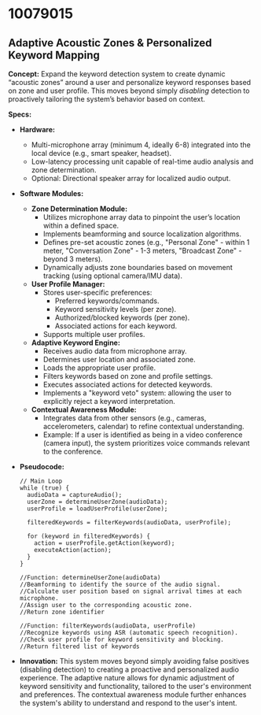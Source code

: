 # 10079015

## Adaptive Acoustic Zones & Personalized Keyword Mapping

**Concept:** Expand the keyword detection system to create dynamic “acoustic zones” around a user and personalize keyword responses based on zone and user profile. This moves beyond simply *disabling* detection to proactively tailoring the system’s behavior based on context.

**Specs:**

*   **Hardware:**
    *   Multi-microphone array (minimum 4, ideally 6-8) integrated into the local device (e.g., smart speaker, headset).
    *   Low-latency processing unit capable of real-time audio analysis and zone determination.
    *   Optional:  Directional speaker array for localized audio output.

*   **Software Modules:**
    *   **Zone Determination Module:**
        *   Utilizes microphone array data to pinpoint the user’s location within a defined space.
        *   Implements beamforming and source localization algorithms.
        *   Defines pre-set acoustic zones (e.g., "Personal Zone" - within 1 meter, "Conversation Zone" - 1-3 meters, "Broadcast Zone" - beyond 3 meters).
        *   Dynamically adjusts zone boundaries based on movement tracking (using optional camera/IMU data).
    *   **User Profile Manager:**
        *   Stores user-specific preferences:
            *   Preferred keywords/commands.
            *   Keyword sensitivity levels (per zone).
            *   Authorized/blocked keywords (per zone).
            *   Associated actions for each keyword.
        *   Supports multiple user profiles.
    *   **Adaptive Keyword Engine:**
        *   Receives audio data from microphone array.
        *   Determines user location and associated zone.
        *   Loads the appropriate user profile.
        *   Filters keywords based on zone and profile settings.
        *   Executes associated actions for detected keywords.
        *   Implements a "keyword veto" system:  allowing the user to explicitly reject a keyword interpretation.
    *   **Contextual Awareness Module:**
        *   Integrates data from other sensors (e.g., cameras, accelerometers, calendar) to refine contextual understanding.
        *   Example:  If a user is identified as being in a video conference (camera input), the system prioritizes voice commands relevant to the conference.

*   **Pseudocode:**

    ```
    // Main Loop
    while (true) {
      audioData = captureAudio();
      userZone = determineUserZone(audioData);
      userProfile = loadUserProfile(userZone);

      filteredKeywords = filterKeywords(audioData, userProfile);

      for (keyword in filteredKeywords) {
        action = userProfile.getAction(keyword);
        executeAction(action);
      }
    }

    //Function: determineUserZone(audioData)
    //Beamforming to identify the source of the audio signal.
    //Calculate user position based on signal arrival times at each microphone.
    //Assign user to the corresponding acoustic zone.
    //Return zone identifier

    //Function: filterKeywords(audioData, userProfile)
    //Recognize keywords using ASR (automatic speech recognition).
    //Check user profile for keyword sensitivity and blocking.
    //Return filtered list of keywords

    ```

*   **Innovation:** This system moves beyond simply avoiding false positives (disabling detection) to creating a proactive and personalized audio experience. The adaptive nature allows for dynamic adjustment of keyword sensitivity and functionality, tailored to the user's environment and preferences. The contextual awareness module further enhances the system's ability to understand and respond to the user's intent.